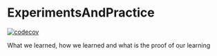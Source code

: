 # ExperimentsAndPractice

[![codecov](https://codecov.io/gh/SandeepLakka/ExperimentsAndPractice/branch/master/graph/badge.svg)](https://codecov.io/gh/SandeepLakka/ExperimentsAndPractice)

What we learned, how we learned and what is the proof of our learning
